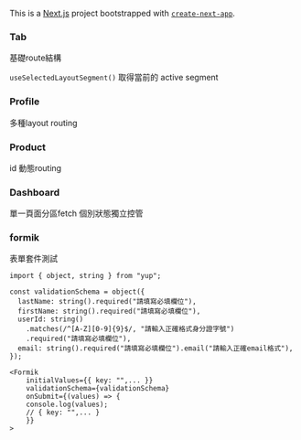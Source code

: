 This is a [Next.js](https://nextjs.org) project bootstrapped with [`create-next-app`](https://nextjs.org/docs/app/api-reference/cli/create-next-app).

### Tab

基礎route結構

`useSelectedLayoutSegment()` 取得當前的 active segment

### Profile

多種layout routing

### Product

id 動態routing

### Dashboard

單一頁面分區fetch 個別狀態獨立控管

### formik

表單套件測試

```TSX
import { object, string } from "yup";

const validationSchema = object({
  lastName: string().required("請填寫必填欄位"),
  firstName: string().required("請填寫必填欄位"),
  userId: string()
    .matches(/^[A-Z][0-9]{9}$/, "請輸入正確格式身分證字號")
    .required("請填寫必填欄位"),
  email: string().required("請填寫必填欄位").email("請輸入正確email格式"),
});

<Formik
    initialValues={{ key: "",... }}
    validationSchema={validationSchema}
    onSubmit={(values) => {
    console.log(values);
    // { key: "",... }
    }}
>
```
